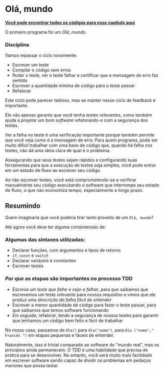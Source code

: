 # Olá, mundo

[**Você pode encontrar todos os códigos para esse capítulo aqui**](https://github.com/pmarcelojr/learn-go-with-test/tree/main/primeiros-passos/ola-mundo)

O primeiro programa foi um _Olá, mundo_.

### Disciplina

Vamos repassar o ciclo novamente:

* Escrever um teste
* Compilar o código sem erros
* Rodar o teste, ver o teste falhar e certificar que a mensagem de erro faz sentido
* Escrever a quantidade mínima de código para o teste passar
* Refatorar

Este ciclo pode parecer tedioso, mas se manter nesse ciclo de feedback é importante.

Ele não apenas garante que você tenha _testes relevantes_, como também ajuda a _projetar um bom software_ refatorando-o com a segurança dos testes.

Ver a falha no teste é uma verificação importante porque também permite que você veja como é a mensagem de erro. Para quem programa, pode ser muito difícil trabalhar com uma base de código que, quando há falha nos testes, não dá uma ideia clara de qual é o problema.

Assegurando que seus testes sejam rápidos e configurando suas ferramentas para que a execução de testes seja simples, você pode entrar em um estado de fluxo ao escrever seu código.

Ao não escrever testes, você está comprometendo-se a verificar manualmente seu código executando o software que interrompe seu estado de fluxo, o que não economiza tempo, especialmente a longo prazo.

## Resumindo

Quem imaginaria que você poderia tirar tanto proveito de um `Olá, mundo`?

Até agora você deve ter alguma compreensão de:

### Algumas das sintaxes utilizadas:

* Declarar funções, com argumentos e tipos de retorno
* `if`, `const` e `switch`
* Declarar variáveis e constantes
* Escrever testes

### _Por que_ as etapas são importantes no processo TDD 

* _Escreva um teste que falhe e veja-o falhar_, para que saibamos que escrevemos um teste _relevante_ para nossos requisitos e vimos que ele produz uma _descrição da falha fácil de entender_
* Escrever a menor quantidade de código para fazer o teste passar, para que saibamos que temos software funcionando
* _Em seguida_, refatorar, tendo a segurança de nossos testes para garantir que tenhamos um código bem feito e fácil de trabalhar

No nosso caso, passamos de `Ola()` para `Ola("nome")`, para `Ola ("nome"," Francês ")` em etapas pequenas e fáceis de entender.

Naturalmente, isso é trivial comparado ao software do "mundo real", mas os princípios ainda permanecem. O TDD é uma habilidade que precisa de prática para se desenvolver. No entanto, você será muito mais facilidade em escrever software sendo capaz de dividir os problemas em pedaços menores que possa testar.